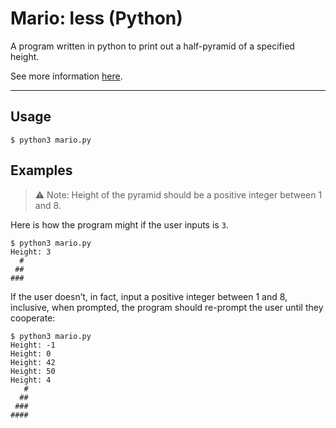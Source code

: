 # Mario: less (Python)
A program written in python to print out a half-pyramid of a specified height.

See more information [here](https://cs50.harvard.edu/x/2020/psets/6/mario/less).

---

## Usage
    $ python3 mario.py

## Examples

 > :warning: Note: Height of the pyramid should be a positive integer between 1 and 8.

Here is how the program might if the user inputs is `3`.

    $ python3 mario.py
    Height: 3
      #
     ##
    ###

If the user doesn’t, in fact, input a positive integer between 1 and 8, inclusive, when prompted, the program should re-prompt the user until they cooperate:

    $ python3 mario.py
    Height: -1
    Height: 0
    Height: 42
    Height: 50
    Height: 4
       #
      ##
     ###
    ####